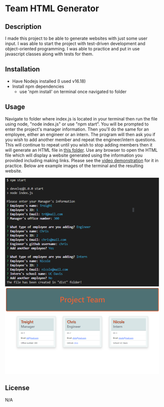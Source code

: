 # Team HTML Generator

## Description

I made this project to be able to generate websites with just some user input. I was able to start the project with test-driven development and object-oriented programming. I was able to practice and put in use javascript classes along with tests for them. 

## Installation

- Have Nodejs installed (I used v16.18)
- Install npm dependencies
    - use 'npm install' on terminal once navigated to folder

## Usage

Navigate to folder where index.js is located in your terminal then run the file using node, "node index.js" or use "npm start". You will be prompted to enter the project's manager information. Then you'll do the same for an employee, either an engineer or an intern. The program will then ask you if you wish to add another member and repeat the engineer/intern questions. This will continue to repeat until you wish to stop adding members then it will generate an HTML file in [this folder](./dist/). Use any browser to open the HTML file which will display a website generated using the information you provided including making links. Please see the
[video demonstration](https://drive.google.com/file/d/1f-z4HC2X1LR7frlZjWk1a8fqbp_9WOEc/view) for it in practice. Below are example images of the terminal and the resulting website. 

![project preview terminal](./assets/images/project_preview_terminal.png)
![project preview website](./assets/images/project_preview_website.png)

## License

N/A